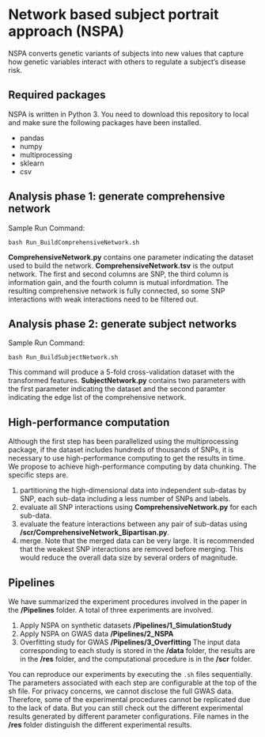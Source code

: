 # Network based subject portrait approach (NSPA)
NSPA converts genetic variants of subjects into new values that capture how genetic variables interact with others to regulate a subject’s disease risk. 
## Required packages
NSPA is written in Python 3. You need to download this repository to local and make sure the following packages have been installed.
* pandas
* numpy
* multiprocessing
* sklearn
* csv
## Analysis phase 1: generate comprehensive network
Sample Run Command:
```
bash Run_BuildComprehensiveNetwork.sh
```
**ComprehensiveNetwork.py** contains one parameter indicating the dataset used to build the network. **ComprehensiveNetwork.tsv** is the output network. The first and second columns are SNP, the third column is information gain, and the fourth column is mutual infordmation. The resulting comprehensive network is fully connected, so some SNP interactions with weak interactions need to be filtered out.
## Analysis phase 2: generate subject networks
Sample Run Command:
```
bash Run_BuildSubjectNetwork.sh
```
This command will produce a 5-fold cross-validation dataset with the transformed features. **SubjectNetwork.py** contains two parameters with the first parameter indicating the dataset and the second paramter indicating the edge list of the comprehensive network. 
## High-performance computation
Although the first step has been parallelized using the multiprocessing package, if the dataset includes hundreds of thousands of SNPs, it is necessary to use high-performance computing to get the results in time. We propose to achieve high-performance computing by data chunking.
The specific steps are.
1. partitioning the high-dimensional data into independent sub-datas by SNP, each sub-data including a less number of SNPs and labels.
2. evaluate all SNP interactions using **ComprehensiveNetwork.py** for each sub-data.
3. evaluate the feature interactions between any pair of sub-datas using **/scr/ComprehensiveNetwork_Bipartisan.py**.
4. merge.
Note that the merged data can be very large. It is recommended that the weakest SNP interactions are removed before merging. This would reduce the overall data size by several orders of magnitude.
## Pipelines
We have summarized the experiment procedures involved in the paper in the **/Pipelines** folder. A total of three experiments are involved.
1. Apply NSPA on synthetic datasets **/Pipelines/1_SimulationStudy**
2. Apply NSPA on GWAS data **/Pipelines/2_NSPA**
3. Overfitting study for GWAS **/Pipelines/3_Overfitting**
The input data corresponding to each study is stored in the **/data** folder, the results are in the **/res** folder, and the computational procedure is in the **/scr** folder.

You can reproduce our experiments by executing the `.sh` files sequentially. The parameters associated with each step are configurable at the top of the sh file. For privacy concerns, we cannot disclose the full GWAS data. Therefore, some of the experimental procedures cannot be replicated due to the lack of data. But you can still check out the different experimental results generated by different parameter configurations. File names in the **/res** folder distinguish the different experimental results.